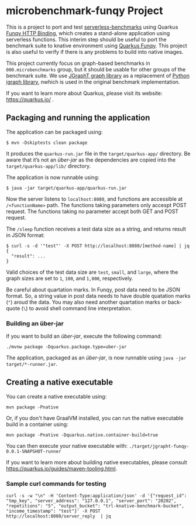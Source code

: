 # microbenchmark-funqy Project

This is a project to port and test [serverless-benchmarks](https://github.com/spcl/serverless-benchmarks) using Quarkus
[Funqy HTTP Binding](https://quarkus.io/guides/funqy-http), which creates a stand-alone application using serverless functions.
This interim step should be useful to port the benchmark suite to knative environment using [Quarkus Funqy](https://quarkus.io/guides/funqy).
This project is also useful to verify if there is any problems to build into native images.

This project currently focus on graph-based benchmarks in `000.microbenchmarks` group, but it should be usable for other groups of the benchmark suite. 
We use [JGraphT graph library](https://github.com/jgrapht/jgrapht) as a replacement of [Python igraph library](https://igraph.org/), 
 nwhich is used in the original benchmark implementation.

If you want to learn more about Quarkus, please visit its website: https://quarkus.io/ .

## Packaging and running the application

The application can be packaged using:
```shell script
$ mvn -Dskiptests clean package
```
It produces the `quarkus-run.jar` file in the `target/quarkus-app/` directory.
Be aware that it’s not an _über-jar_ as the dependencies are copied into the `target/quarkus-app/lib/` directory.

The application is now runnable using:
```shell script
$ java -jar target/quarkus-app/quarkus-run.jar
```

Now the server listens to `localhost:8080`, and functions are accessible at `/<functionName>` path. 
The functions taking parameters only accespt POST request. The functions taking no parameter accept both GET and POST request.

The `/sleep` function receives a test data size as a string, and returns result in JSON format:
```
$ curl -s -d '"test"' -X POST http://localhost:8080/[method-name] | jq
{
  "result": ...
}
```
Valid choices of the test data size are `test`, `small`, and `large`, where the graph sizes are set to `1`, `100`, and `1,000`, respectively.

Be careful about quartation marks. In Funqy, post data need to be JSON format. So, a string value in post data needs to have double quatation marks (`"`)
aroud the data. You may also need another quartation marks or back-quote (`\`) to avoid shell command line interpretation.

### Building an über-jar
If you want to build an _über-jar_, execute the following command:
```shell script
./mvnw package -Dquarkus.package.type=uber-jar
```

The application, packaged as an _über-jar_, is now runnable using `java -jar target/*-runner.jar`.

## Creating a native executable

You can create a native executable using: 
```shell script
mvn package -Pnative
```

Or, if you don't have GraalVM installed, you can run the native executable build in a container using: 
```shell script
mvn package -Pnative -Dquarkus.native.container-build=true
```

You can then execute your native executable with: `./target/jgrapht-funqy-0.0.1-SNAPSHOT-runner`

If you want to learn more about building native executables, please consult https://quarkus.io/guides/maven-tooling.html.


### Sample curl commands for testing
```
curl -s -w "\n" -H 'Content-Type:application/json' -d '{"request_id": "tmp_key", "server_address": "127.0.0.1", "server_port": "20202", "repetitions": "5", "output_bucket": "trl-knative-benchmark-bucket", "income_timestamp": "test"}' -X POST http://localhost:8080/server_reply  | jq
```

